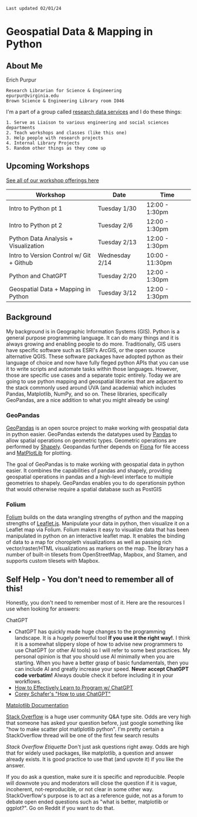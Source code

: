 ```
Last updated 02/01/24
```

# Geospatial Data & Mapping in Python

## **About Me**

Erich Purpur

    Research Librarian for Science & Engineering
    epurpur@virginia.edu
    Brown Science & Engineering Library room I046


I'm a part of a group called [research data services](https://data.library.virginia.edu/) and I do these things:
    
    1. Serve as Liaison to various engineering and social sciences departments
    2. Teach workshops and classes (like this one)
    3. Help people with research projects
    4. Internal Library Projects
    5. Random other things as they come up
    

## Upcoming Workshops

[See all of our workshop offerings here](https://data.library.virginia.edu/training/)

| Workshop | Date | Time |
| ---- | ---- | ---- |
| Intro to Python pt 1                                                |       Tuesday 1/30   |  12:00 - 1:30pm
| Intro to Python pt 2                                                |       Tuesday 2/6    |  12:00 - 1:30pm
| Python Data Analysis + Visualization                                |       Tuesday 2/13   |  12:00 - 1:30pm
| Intro to Version Control w/ Git + Github                            |       Wednesday 2/14 |  10:00 - 11:30pm
| Python and ChatGPT                                                  |       Tuesday 2/20   |  12:00 - 1:30pm
| Geospatial Data + Mapping in Python                                 |       Tuesday 3/12   |  12:00 - 1:30pm


## Background

My background is in Geographic Information Systems (GIS). Python is a general purpose programming language. It can do many things and it is always growing and enabling people to do more. Traditionally, GIS users have specific software such as ESRI's ArcGIS, or the open source alternative QGIS. These software packages have adopted python as their language of choice and now have fully fleged python APIs that you can use it to write scripts and automate tasks within those languages. However, those are specific use cases and a separate topic entirely. Today we are going to use python mapping and geospatial libraries that are adjacent to the stack commonly used around UVA (and academia) which includes Pandas, Matplotlib, NumPy, and so on. These libraries, specifically GeoPandas, are a nice addition to what you might already be using!

### GeoPandas

[GeoPandas](https://geopandas.org/en/stable/) is an open source project to make working with geospatial data in python easier. GeoPandas extends the datatypes used by [Pandas](https://pandas.pydata.org/) to allow spatial operations on geometric types. Geometric operations are performed by [Shapely](https://shapely.readthedocs.io/en/stable/). Geopandas further depends on [Fiona](https://fiona.readthedocs.io/en/latest/) for file access and [MatPlotLib](https://matplotlib.org/) for plotting.

The goal of GeoPandas is to make working with geospatial data in python easier. It combines the capabilities of pandas and shapely, providing geospatial operations in pandas and a high-level interface to multiple geometries to shapely. GeoPandas enables you to do operationsin python that would otherwise require a spatial database such as PostGIS

### Folium
[Folium](http://python-visualization.github.io/folium/) builds on the data wrangling strengths of python and the mapping strengths of [Leaflet.js](https://leafletjs.com/). Manipulate your data in python, then visualize it on a Leaflet map via Folium. Folium makes it easy to visualize data that has been manipulated in python on an interactive leaflet map. It enables the binding of data to a map for choropleth visualizations as well as passing rich vector/raster/HTML visualizations as markers on the map. The library has a number of built-in tilesets from OpenStreetMap, Mapbox, and Stamen, and supports custom tilesets with Mapbox.


## **Self Help - You don't need to remember all of this!**

Honestly, you don't need to remember most of it. Here are the resources I use when looking for answers:

ChatGPT
* ChatGPT has quickly made huge changes to the programming landscape. It is a hugely powerful tool **If you use it the right way!**. I think it is a somewhat slippery slope of how to advise new programmers to use ChatGPT (or other AI tools) so I will refer to some best practices. My personal opinion is that you should use AI minimally when you are starting. When you have a better grasp of basic fundamentals, then you can include AI and greatly increase your speed. **Never accept ChatGPT code verbatim!** Always double check it before including it in your workflows.
* [How to Effectively Learn to Program w/ ChatGPT](https://towardsdatascience.com/how-to-effectively-start-coding-in-the-era-of-chatgpt-cfc5151e1c42)
* [Corey Schafer's "How to use ChatGPT"](https://www.youtube.com/watch?v=jRAAaDll34Q)

[Matplotlib Documentation](https://matplotlib.org/3.1.1/index.html)

[Stack Overflow](https://stackoverflow.com/) is a huge user community Q&A type site. Odds are very high that someone has 
asked your question before, just google something like "how to make scatter plot matlplotlib python". I'm pretty certain a 
StackOverflow thread will be one of the first few search results

*Stack Overflow Etiquette*
Don't just ask questions right away. Odds are high that for widely used packages, like matplotlib, a question and answer 
already exists. It is good practice to use that (and upvote it) if you like the answer. 

If you do ask a question, make sure it is specific and reproducible. People will downvote you and moderators will close the 
question if it is vague, incoherent, not-reproducible, or not clear in some other way. StackOverflow's purpose is to act as 
a reference guide, not as a forum to debate open ended questions such as "what is better, matplotlib or ggplot?". Go on 
Reddit if you want to do that. 

